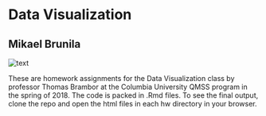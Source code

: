 # Data Visualization
## Mikael Brunila

![text](Parkland_hashtags)

These are homework assignments for the Data Visualization class by professor Thomas Brambor at the Columbia University QMSS program in the spring of 2018. The code is packed in .Rmd files. To see the final output, clone the repo and open the html files in each hw directory in your browser. 